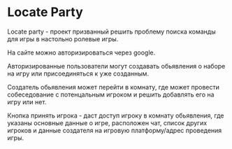 #  Locate Party 
Locate party - проект призванный решить проблему поиска команды для игры в настольно ролевые игры. 

На сайте можно авторизироваться через google. 

Авторизированные пользователи могут создавать обьявления о наборе на игру или присоединяться к уже созданным. 

Создатель обьявления может перейти в комнату, где может провести собеседование с потенцальным игроком и решить добавлять его на игру или нет. 

Кнопка принять игрока - даст доступ игроку в комнату обьявления, где указаны основные данные о игре, расположен чат, список других игроков и данные создателя на игровую платформу/адрес проведения игры. 
